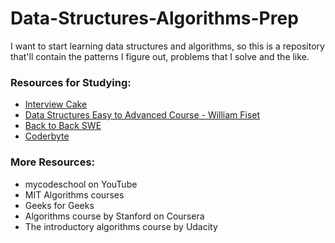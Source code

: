 # Data-Structures-Algorithms-Prep

I want to start learning data structures and algorithms, so this is a repository that'll contain the patterns I figure out, problems that I solve and the like.

<h3>Resources for Studying:</h3>

- <a href="https://interviewcake.com">Interview Cake</a>
- <a href="https://www.youtube.com/watch?v=RBSGKlAvoiM">Data Structures Easy to Advanced Course - William Fiset</a>
- <a href="https://backtobackswe.com/">Back to Back SWE</a>
- <a href="https://coderbyte.com/">Coderbyte</a>


<h3>More Resources:</h3>

- mycodeschool on YouTube
- MIT Algorithms courses
- Geeks for Geeks
- Algorithms course by Stanford on Coursera
- The introductory algorithms course by Udacity
